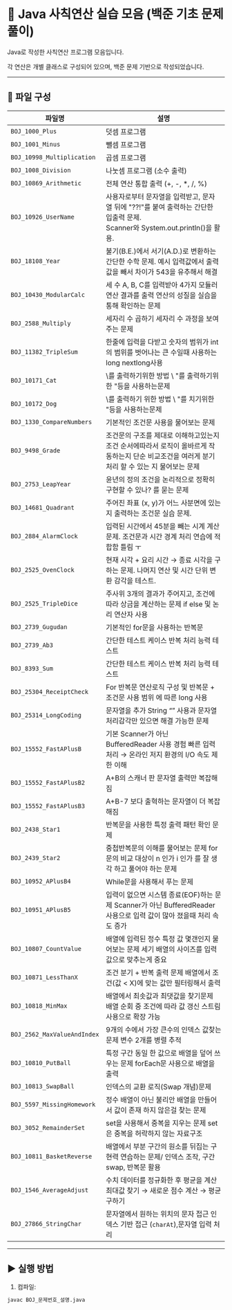 # 🔢 Java 사칙연산 실습 모음 (백준 기초 문제풀이)

Java로 작성한 사칙연산 프로그램 모음입니다.

각 연산은 개별 클래스로 구성되어 있으며, 백준 문제 기반으로 작성되었습니다.

---

## 📁 파일 구성

| 파일명                         | 설명                                                                                         |  
|-----------------------------|--------------------------------------------------------------------------------------------|  
| `BOJ_1000_Plus`             | 덧셈 프로그램                                                                                    |  
| `BOJ_1001_Minus`            | 뺄셈 프로그램                                                                                    |  
| `BOJ_10998_Multiplication`  | 곱셈 프로그램                                                                                    |  
| `BOJ_1008_Division`         | 나눗셈 프로그램 (소수 출력)                                                                           |  
| `BOJ_10869_Arithmetic`      | 전체 연산 통합 출력 (+, -, *, /, %)                                                                |  
| `BOJ_10926_UserName`        | 사용자로부터 문자열을 입력받고, 문자열 뒤에 "??!"를 붙여 출력하는 간단한 입출력 문제. <br/>Scanner와 System.out.println()을 활용. |  
| `BOJ_18108_Year`            | 불기(B.E.)에서 서기(A.D.)로 변환하는 간단한 수학 문제. 예시 입력값에서 출력값을 빼서 차이가 543을 유추해서 해결                     |  
| `BOJ_10430_ModularCalc`     | 세 수 A, B, C를 입력받아 4가지 모듈러 연산 결과를 출력 연산의 성질을 실습을 통해 확인하는 문제                                 |  
| `BOJ_2588_Multiply`         | 세자리 수 곱하기 세자리 수 과정을 보여주는 문제                                                                |
 `BOJ_11382_TripleSum`       | 한줄에 입력을 다받고 숫자의 범위가 int의 범위를 벗어나는 큰 수일때 사용하는 long nextlong사용                               |
 `BOJ_10171_Cat`             | \를 출력하기위한 방법 \\ "를 출력하기위한 \"등을 사용하는문제                                                      |
 `BOJ_10172_Dog`             | \를 출력하기 위한 방법 \\ "를 치기위한 \"등을 사용하는문제                                                       |
 `BOJ_1330_CompareNumbers`   | 기본적인 조건문 사용을 물어보는 문제                                                                       |
 `BOJ_9498_Grade`            | 조건문의 구조를 제대로 이해하고있는지 조건 순서에따라서 로직이 올바르게 작동하는지 단순 비교조건을 여러게 분기 처리 할 수 있는 지 물어보는 문제          |
 `BOJ_2753_LeapYear`         | 윤년의 정의 조건을 논리적으로 정확히 구현할 수 있나? 를 묻는 문제                                                     |
| `BOJ_14681_Quadrant`        | 주어진 좌표 (x, y)가 어느 사분면에 있는지 출력하는 조건문 실습 문제.                                                 |
| `BOJ_2884_AlarmClock`       | 입력된 시간에서 45분을 빼는 시계 계산 문제. 조건문과 시간 경계 처리 연습에 적합함 틀림 ㅜ                                      |
| `BOJ_2525_OvenClock`        | 현재 시각 + 요리 시간 → 종료 시각을 구하는 문제. 나머지 연산 및 시간 단위 변환 감각을 테스트.                                  |
| `BOJ_2525_TripleDice`       | 주사위 3개의 결과가 주어지고, 조건에 따라 상금을 계산하는 문제 if else 및 논리 연산자 사용                                   |
| `BOJ_2739_Gugudan`          | 기본적인 for문을 사용하는 반복문                                                                        |
| `BOJ_2739_Ab3`              | 간단한 테스트 케이스 반복 처리 능력 테스트                                                                   |
| `BOJ_8393_Sum`              | 간단한 테스트 케이스 반복 처리 능력 테스트                                                                   |
| `BOJ_25304_ReceiptCheck`    | For 반복문 연산로직 구성 및 반복문 + 조건문 사용 범위 에 따른 long 사용                                             |
| `BOJ_25314_LongCoding`      | 문자열을 추가 String “” 사용과 문자열 처리감각만 있으면 해결 가능한 문제                                              |
| `BOJ_15552_FastAPlusB`      | 기본 Scanner가 아닌 BufferedReader 사용 경험 빠른 입력 처리 → 온라인 저지 환경의 I/O 속도 제한 이해                     |
| `BOJ_15552_FastAPlusB2`     | A+B의 스캐너 판 문자열 출력만 복잡해짐                                                                    |
| `BOJ_15552_FastAPlusB3`     | A+B-7 보다 출혁하는 문자열이 더 복잡해짐                                                                  | 
| `BOJ_2438_Star1`            | 반복문을 사용한 특정 출력 패턴 확인 문제                                                                    |
| `BOJ_2439_Star2`            | 중첩반복문의 이해를 물어보는 문제 for 문의 비교 대상이 n 인가 i 인가 를 잘 생각 하고 풀어야 하는 문제                             |
| `BOJ_10952_APlusB4`         | While문을 사용해서 푸는 문제                                                                         |
| `BOJ_10951_APlusB5`         | 입력이 없으면 시스템 종료(EOF)하는 문제 Scanner가 아닌 BufferedReader 사용으로 입력 값이 많아 졌을때 처리 속도 증가             |
| `BOJ_10807_CountValue`      | 배열에 입력된 정수 특정 값 몇갠인지 물어보는 문제 세기 배열의 사이즈를 입력값으로 맞추는게 중요                                     |
| `BOJ_10871_LessThanX`       | 조건 분기 + 반복 출력 문제 배열에서 조건(값 < X)에 맞는 값만 필터링해서 출력                                            |
| `BOJ_10818_MinMax`          | 배열에서 최솟값과 최댓값을 찾기문제 배열 순회 중 조건에 따라 값 갱신 스트림 사용으로 확장 가능                                     |
| `BOJ_2562_MaxValueAndIndex` | 9개의 수에서 가장 큰수의 인덱스 값찾는 문제 변수 2개를 병렬 추적                                                     |
| `BOJ_10810_PutBall`         | 특정 구간 동일 한 값으로 배열을 덮어 쓰우는 문제 forEach문 사용으로 배열을 출력                                                                      |
| `BOJ_10813_SwapBall`        | 인덱스의 교환 로직(Swap 개념)문제                                                                      |
| `BOJ_5597_MissingHomework`  | 정수 배열이 아닌 불리안 배열을 만들어서 값이 존재 하지 않은걸 찾는 문제                                                                      |
| `BOJ_3052_RemainderSet`     | set을 사용해서 중복을 지우는 문제  set은 중복을 허락하지 않는 자료구조                                                                     |
| `BOJ_10811_BasketReverse`   | 배열에서 부분 구간의 원소를 뒤집는 구현력 연습하는 문제/ 인덱스 조작, 구간 swap, 반복문 활용                                                                     |
| `BOJ_1546_AverageAdjust`    | 수치 데이터를 정규화한 후 평균을 계산 최대값 찾기 → 새로운 점수 계산 → 평균 구하기                                                                     |
| `BOJ_27866_StringChar`      | 문자열에서 원하는 위치의 문자 접근 인덱스 기반 접근 (`charAt`),문자열 입력 처리                                                                     |







---  

## ▶️ 실행 방법

1. 컴파일:
```bash
javac BOJ_문제번호_설명.java
